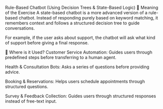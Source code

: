 Rule-Based Chatbot (Using Decision Trees & State-Based Logic)
🔹 Meaning of the Exercise
A state-based chatbot is a more advanced version of a rule-based chatbot. Instead of responding purely based on keyword matching, it remembers context and follows a structured decision tree to guide conversations.

For example, if the user asks about support, the chatbot will ask what kind of support before giving a final response.

🔹 Where is it Used?
Customer Service Automation: Guides users through predefined steps before transferring to a human agent.

Health & Consultation Bots: Asks a series of questions before providing advice.

Booking & Reservations: Helps users schedule appointments through structured questions.

Survey & Feedback Collection: Guides users through structured responses instead of free-text input.